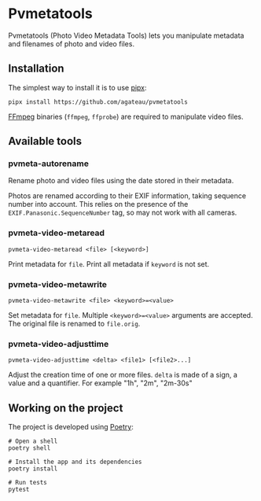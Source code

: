 # Pvmetatools

Pvmetatools (Photo Video Metadata Tools) lets you manipulate metadata and filenames of photo and video files.

## Installation

The simplest way to install it is to use [pipx](https://pypa.github.io/pipx/):

```
pipx install https://github.com/agateau/pvmetatools
```

[FFmpeg][] binaries (`ffmpeg`, `ffprobe`) are required to manipulate video files.

[FFmpeg]: https://ffmpeg.org/

## Available tools

### pvmeta-autorename

Rename photo and video files using the date stored in their metadata.

Photos are renamed according to their EXIF information, taking sequence number into account. This relies on the presence of the `EXIF.Panasonic.SequenceNumber` tag, so may not work with all cameras.

### pvmeta-video-metaread

`pvmeta-video-metaread <file> [<keyword>]`

Print metadata for `file`. Print all metadata if `keyword` is not set.

### pvmeta-video-metawrite

`pvmeta-video-metawrite <file> <keyword>=<value>`

Set metadata for `file`. Multiple `<keyword>=<value>` arguments are accepted. The original file is renamed to `file.orig`.

### pvmeta-video-adjusttime

`pvmeta-video-adjusttime <delta> <file1> [<file2>...]`

Adjust the creation time of one or more files. `delta` is made of a sign, a value and a quantifier. For example "1h", "2m", "2m-30s"

## Working on the project

The project is developed using [Poetry](https://python-poetry.org/):

```
# Open a shell
poetry shell

# Install the app and its dependencies
poetry install

# Run tests
pytest
```
